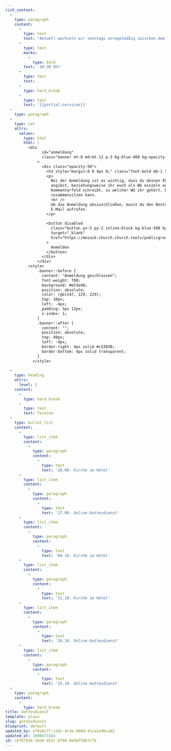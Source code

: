 ```yaml
---
rich_content:
  -
    type: paragraph
    content:
      -
        type: text
        text: "Aktuell wechseln wir sonntags unregelmäßig zwischen dem Maritim Hotel und einem Online-Gottesdienst. Los geht's jeweils um\_"
      -
        type: text
        marks:
          -
            type: bold
        text: '10:30 Uhr'
      -
        type: text
        text: .
      -
        type: hard_break
      -
        type: text
        text: '{{partial:services}}'
  -
    type: paragraph
  -
    type: set
    attrs:
      values:
        type: html
        html: |
          <div
                id="anmeldung"
                class="banner mt-8 md:mt-12 p-3 bg-blue-400 bg-opacity-25 rounded text-indigo-900 relative"
              >
                <div class="opacity-50">
                  <h3 style="margin:0 0 4px 0;" class="font-bold mb-1 text-lg">Anmeldung</h3>
                  <p>
                    Bei der Anmeldung ist es wichtig, dass du deinen Ehepartner und Kinder
                    angibst, beziehungsweise ihr euch als WG einzeln anmeldet und in das
                    Kommentarfeld schreibt, zu welcher WG ihr gehört. Dann wissen wir, wer
                    zusammensitzen kann.
                    <br />
                    Um die Anmeldung abszuschließen, musst du den Bestätigungslink in der
                    E-Mail aufrufen.
                  </p>
          
                  <button disabled
                    class="button px-5 py-2 inline-block bg-blue-500 bg-opacity-50 text-lg font-medium no-underline text-black rounded-sm shadow-sm hover:cursor-not-allowed hover:bg-blue-300 focus:outline-none focus:bg-gray-600"
                    target="_blank"
                    href="https://mosaik-church.church.tools/publicgroup/572#/"
                  >
                    Anmelden
                  </button>
                </div>
              </div>
          <style>
              .banner::before {
                content: "Anmeldung geschlossen";
                font-weight: 700;
                background: #e53e46;
                position: absolute;
                color: rgb(247, 229, 229);
                top: 10px;
                left: -4px;
                padding: 3px 12px;
                z-index: 1;
              }
              .banner::after {
                content: "";
                position: absolute;
                top: 40px;
                left: -4px;
                border-right: 4px solid #c53030;
                border-bottom: 4px solid transparent;
              }
            </style>
          
  -
    type: heading
    attrs:
      level: 2
    content:
      -
        type: hard_break
      -
        type: text
        text: Termine
  -
    type: bullet_list
    content:
      -
        type: list_item
        content:
          -
            type: paragraph
            content:
              -
                type: text
                text: '20.09. Kirche im Hotel'
      -
        type: list_item
        content:
          -
            type: paragraph
            content:
              -
                type: text
                text: '27.09. Online-Gottesdienst'
      -
        type: list_item
        content:
          -
            type: paragraph
            content:
              -
                type: text
                text: '04.10. Kirche im Hotel'
      -
        type: list_item
        content:
          -
            type: paragraph
            content:
              -
                type: text
                text: '11.10. Kirche im Hotel'
      -
        type: list_item
        content:
          -
            type: paragraph
            content:
              -
                type: text
                text: '18.10. Online-Gottesdienst'
      -
        type: list_item
        content:
          -
            type: paragraph
            content:
              -
                type: text
                text: '25.10. Online-Gottesdienst'
  -
    type: paragraph
    content:
      -
        type: hard_break
title: Gottesdienst
template: plain
slug: gottesdienst
blueprint: default
updated_by: e79a8c77-cd3c-4c3e-b80d-41ca2e46cad2
updated_at: 1600473164
id: c6f67036-26e8-452c-8798-6b5bf5967cfb
---
```

